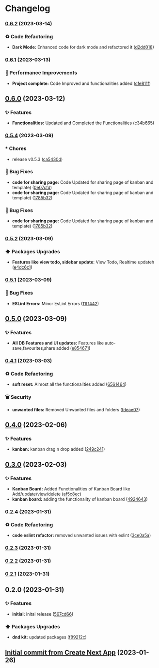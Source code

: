# Changelog

### [0.6.2](https://github.com/abhishekintern/exodocs/compare/v0.6.1...v0.6.2) (2023-03-14)


### :recycle: Code Refactoring

* **Dark Mode:** Enhanced code for dark mode and refactored it ([d2dd018](https://github.com/abhishekintern/exodocs/commit/d2dd0182f2f5bc255098b4b031619ad0f0aed10c))

### [0.6.1](https://github.com/abhishekintern/exodocs/compare/v0.6.0...v0.6.1) (2023-03-13)


### 🚀 Performance Improvements

* **Project complete:** Code Improved and functionalities added ([cfe811f](https://github.com/abhishekintern/exodocs/commit/cfe811f35acb9561de22b3a5f6a2a7eb49250d64))

## [0.6.0](https://github.com/abhishekintern/exodocs/compare/v0.5.4...v0.6.0) (2023-03-12)


### ✨ Features

* **Functionalities:** Updated and Completed the Functionalities ([c34b665](https://github.com/abhishekintern/exodocs/commit/c34b665262e5f928b75a0ebd3e3f512112b3835b))

### [0.5.4](https://github.com/abhishekintern/exodocs/compare/v0.5.2...v0.5.4) (2023-03-09)


### * Chores

* release v0.5.3 ([ca5430d](https://github.com/abhishekintern/exodocs/commit/ca5430d66cc90b13b78e2f3a93399879f9821f76))


### 🐛 Bug Fixes

* **code for sharing page:** Code Updated for sharing page of kanban and template) ([0e07cfd](https://github.com/abhishekintern/exodocs/commit/0e07cfd7d41a7a305e399f33959c5e55dc78fbf5))
* **code for sharing page:** Code Updated for sharing page of kanban and template) ([1785b32](https://github.com/abhishekintern/exodocs/commit/1785b320bc362abad943d17d7cb993dddcbaecef))

### 🐛 Bug Fixes

* **code for sharing page:** Code Updated for sharing page of kanban and template) ([1785b32](https://github.com/abhishekintern/exodocs/commit/1785b320bc362abad943d17d7cb993dddcbaecef))

### [0.5.2](https://github.com/abhishekintern/exodocs/compare/v0.5.1...v0.5.2) (2023-03-09)


### ⬆️ Packages Upgrades

* **Features like view todo, sidebar update:** View Todo, Realtime updateh ([e4dc6c1](https://github.com/abhishekintern/exodocs/commit/e4dc6c1f37be063b2ee2bbbddf87eafbd8be9098))

### [0.5.1](https://github.com/abhishekintern/exodocs/compare/v0.5.0...v0.5.1) (2023-03-09)


### 🐛 Bug Fixes

* **ESLint Errors:** Minor EsLint Errors ([11f1442](https://github.com/abhishekintern/exodocs/commit/11f1442484059ab63b27c46a58ece8dffcbd5376))

## [0.5.0](https://github.com/abhishekintern/exodocs/compare/v0.4.1...v0.5.0) (2023-03-09)


### ✨ Features

* **All DB Features and UI updates:** Features like auto-save,favourites,share added ([e854671](https://github.com/abhishekintern/exodocs/commit/e8546719906ae760042407c4519c33b152ce0b83))

### [0.4.1](https://github.com/abhishekintern/exodocs/compare/v0.4.0...v0.4.1) (2023-03-03)


### :recycle: Code Refactoring

* **soft reset:** Almost all the functionalities added ([6561464](https://github.com/abhishekintern/exodocs/commit/6561464aff52a6628c9577bdeb14c4fe6756987b))


### 🗑️ Security

* **unwanted files:** Removed Unwanted files and folders ([fdeae07](https://github.com/abhishekintern/exodocs/commit/fdeae072fe98add3985d4cf9e6698d7167545d07))

## [0.4.0](https://github.com/abhishekintern/exodocs/compare/v0.3.0...v0.4.0) (2023-02-06)


### ✨ Features

* **kanban:** kanban drag n drop added ([249c241](https://github.com/abhishekintern/exodocs/commit/249c2412616b4481d249cf212c9f0e3ffdf55c2c))

## [0.3.0](https://github.com/abhishekintern/exodocs/compare/v0.2.4...v0.3.0) (2023-02-03)


### ✨ Features

* **Kanban Board:** Added Functionalities of Kanban Board like Add/update/view/delete ([af5c8ec](https://github.com/abhishekintern/exodocs/commit/af5c8ec0578bd8ebead2dea88eb2f242d23a1f97))
* **kanban board:** adding the functionality of kanban board ([4924643](https://github.com/abhishekintern/exodocs/commit/4924643e45ea104673ce5c49ea26aaf5b7f0b329))

### [0.2.4](https://github.com/abhishekintern/exodocs/compare/v0.2.3...v0.2.4) (2023-01-31)


### :recycle: Code Refactoring

* **code eslint refactor:** removed unwanted issues with eslint ([3ce0a5a](https://github.com/abhishekintern/exodocs/commit/3ce0a5ae9a63485f5054c2b7b556421c738ddb5f))

### [0.2.3](https://github.com/abhishekintern/exodocs/compare/v0.2.2...v0.2.3) (2023-01-31)

### [0.2.2](https://github.com/abhishekintern/exodocs/compare/v0.2.1...v0.2.2) (2023-01-31)

### [0.2.1](https://github.com/abhishekintern/exodocs/compare/v0.2.0...v0.2.1) (2023-01-31)

## 0.2.0 (2023-01-31)


### ✨ Features

* **initial:** inital release ([567cd66](https://github.com/abhishekintern/exodocs/commit/567cd6624859438ce124dfcd7e16bf34453cfaed))


### ⬆️ Packages Upgrades

* **dnd kit:** updated packages ([f89212c](https://github.com/abhishekintern/exodocs/commit/f89212cdb699fa69e3da194a49c1ad4309f0238f))

## [Initial commit from Create Next App](https://github.com/abhishekintern/exodocs/commit/969dd825243885a0616fa836d5ff657926cce485) (2023-01-26)